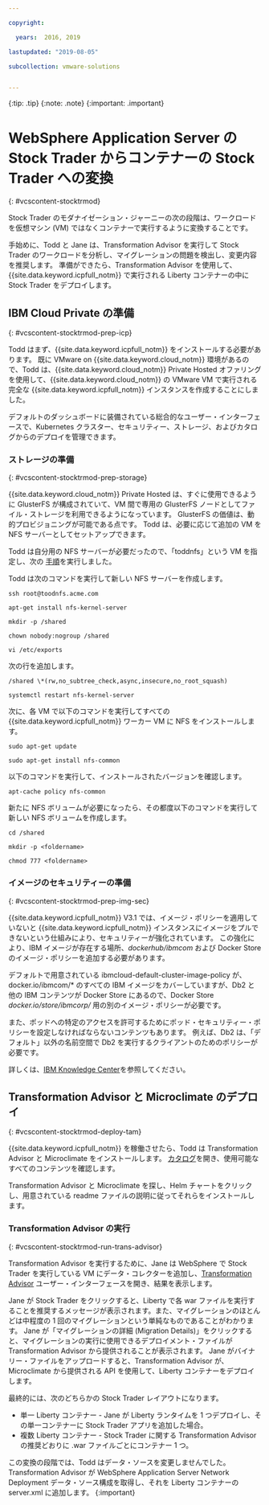```yaml
---

copyright:

  years:  2016, 2019

lastupdated: "2019-08-05"

subcollection: vmware-solutions


---
```


{:tip: .tip}
{:note: .note}
{:important: .important}

# WebSphere Application Server の Stock Trader からコンテナーの Stock Trader への変換
{: #vcscontent-stocktrmod}

Stock Trader のモダナイゼーション・ジャーニーの次の段階は、ワークロードを仮想マシン (VM) ではなくコンテナーで実行するように変換することです。

手始めに、Todd と Jane は、Transformation Advisor を実行して Stock Trader のワークロードを分析し、マイグレーションの問題を検出し、変更内容を推奨します。 準備ができたら、Transformation Advisor を使用して、{{site.data.keyword.icpfull_notm}} で実行される Liberty コンテナーの中に Stock Trader をデプロイします。

## IBM Cloud Private の準備
{: #vcscontent-stocktrmod-prep-icp}

Todd はまず、{{site.data.keyword.icpfull_notm}} をインストールする必要があります。 既に VMware on {{site.data.keyword.cloud_notm}} 環境があるので、Todd は、{{site.data.keyword.cloud_notm}} Private Hosted オファリングを使用して、{{site.data.keyword.cloud_notm}} の VMware VM で実行される完全な {{site.data.keyword.icpfull_notm}} インスタンスを作成することにしました。

デフォルトのダッシュボードに装備されている総合的なユーザー・インターフェースで、Kubernetes クラスター、セキュリティー、ストレージ、およびカタログからのデプロイを管理できます。

### ストレージの準備
{: #vcscontent-stocktrmod-prep-storage}

{{site.data.keyword.cloud_notm}} Private Hosted は、すぐに使用できるように GlusterFS が構成されていて、VM 間で専用の GlusterFS ノードとしてファイル・ストレージを利用できるようになっています。 GlusterFS の価値は、動的プロビジョニングが可能である点です。 Todd は、必要に応じて追加の VM を NFS サーバーとしてセットアップできます。

Todd は自分用の NFS サーバーが必要だったので、「toddnfs」という VM を指定し、次の
[手順](https://help.ubuntu.com/community/SettingUpNFSHowTo)を実行しました。

Todd は次のコマンドを実行して新しい NFS サーバーを作成します。

`ssh root@toodnfs.acme.com`

`apt-get install nfs-kernel-server`

`mkdir -p /shared`

`chown nobody:nogroup /shared`

`vi /etc/exports`

次の行を追加します。

`/shared \*(rw,no_subtree_check,async,insecure,no_root_squash)`

`systemctl restart nfs-kernel-server`

次に、各 VM で以下のコマンドを実行してすべての {{site.data.keyword.icpfull_notm}} ワーカー VM に NFS をインストールします。

`sudo apt-get update`

`sudo apt-get install nfs-common`

以下のコマンドを実行して、インストールされたバージョンを確認します。

`apt-cache policy nfs-common`

新たに NFS ボリュームが必要になったら、その都度以下のコマンドを実行して新しい NFS ボリュームを作成します。

`cd /shared`

`mkdir -p <foldername>`

`chmod 777 <foldername>`

### イメージのセキュリティーの準備
{: #vcscontent-stocktrmod-prep-img-sec}

{{site.data.keyword.icpfull_notm}} V3.1 では、イメージ・ポリシーを適用していないと {{site.data.keyword.icpfull_notm}} インスタンスにイメージをプルできないという仕組みにより、セキュリティーが強化されています。 この強化により、IBM イメージが存在する場所、*dockerhub/ibmcom* および Docker Store のイメージ・ポリシーを追加する必要があります。

デフォルトで用意されている ibmcloud-default-cluster-image-policy が、docker.io/ibmcom/\* のすべての IBM イメージをカバーしていますが、Db2 と他の IBM コンテンツが Docker Store にあるので、Docker Store  *docker.io/store/ibmcorp/* 用の別のイメージ・ポリシーが必要です。

また、ポッドへの特定のアクセスを許可するためにポッド・セキュリティー・ポリシーを設定しなければならないコンテンツもあります。 例えば、Db2 は、「デフォルト」以外の名前空間で Db2 を実行するクライアントのためのポリシーが必要です。

詳しくは、[IBM Knowledge
Center](https://www.ibm.com/support/knowledgecenter/SSBS6K_3.1.0/manage_cluster/enable_pod_security.html)を参照してください。

## Transformation Advisor と Microclimate のデプロイ
{: #vcscontent-stocktrmod-deploy-tam}

{{site.data.keyword.icpfull_notm}} を稼働させたら、Todd は Transformation Advisor と Microclimate をインストールします。 [カタログ](https://www.ibm.com/cloud/private/architecture)を開き、使用可能なすべてのコンテンツを確認します。

Transformation Advisor と Microclimate を探し、Helm チャートをクリックし、用意されている readme ファイルの説明に従ってそれらをインストールします。

### Transformation Advisor の実行
{: #vcscontent-stocktrmod-run-trans-advisor}

Transformation Advisor を実行するために、Jane は WebSphere で Stock Trader を実行している VM にデータ・コレクターを追加し、[Transformation
Advisor](https://developer.ibm.com/recipes/tutorials/using-the-transformation-advisor-on-ibm-cloud-private/) ユーザー・インターフェースを開き、結果を表示します。

Jane が Stock Trader をクリックすると、Liberty で各 war ファイルを実行することを推奨するメッセージが表示されます。また、マイグレーションのほとんどは中程度の 1 回のマイグレーションという単純なものであることがわかります。 Jane が「マイグレーションの詳細 (Migration Details)」をクリックすると、マイグレーションの実行に使用できるデプロイメント・ファイルが Transformation Advisor から提供されることが表示されます。 Jane がバイナリー・ファイルをアップロードすると、Transformation Advisor が、Microclimate から提供される API を使用して、Liberty コンテナーをデプロイします。

最終的には、次のどちらかの Stock Trader レイアウトになります。
* 単一 Liberty コンテナー - Jane が Liberty ランタイムを 1 つデプロイし、その単一コンテナーに Stock Trader アプリを追加した場合。
* 複数 Liberty コンテナー - Stock Trader に関する Transformation Advisor の推奨どおりに .war ファイルごとにコンテナー 1 つ。

この変換の段階では、Todd はデータ・ソースを変更しませんでした。 Transformation Advisor が WebSphere Application Server Network Deployment データ・ソース構成を取得し、それを Liberty コンテナーの server.xml に追加します。
{:important}
